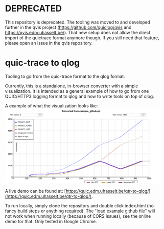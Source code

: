 # DEPRECATED
This repository is deprecated. The tooling was moved to and developed further in the qvis project (https://github.com/quiclog/qvis and https://qvis.edm.uhasselt.be/). That new setup does not allow the direct import of the quictrace format anymore though. If you still need that feature, please open an issue in the qvis repository.


# quic-trace to qlog
Tooling to go from the quic-trace format to the qlog format.

Currently, this is a standalone, in-browser converter with a simple visualization.
It is intended as a general example of how to go from one QUIC/HTTP3 logging format to qlog and how to write tools on top of qlog. 

A example of what the visualization looks like:
![visualization](example_photo.png)

A live demo can be found at: [https://quic.edm.uhasselt.be/qtr-to-qlog/](https://quic.edm.uhasselt.be/qtr-to-qlog/).

To run locally, simply clone the repository and double click index.html (no fancy build steps or anything required).
The "load example github file" will not work when running locally (because of CORS issues), see the online demo for that.
Only tested in Google Chrome. 
